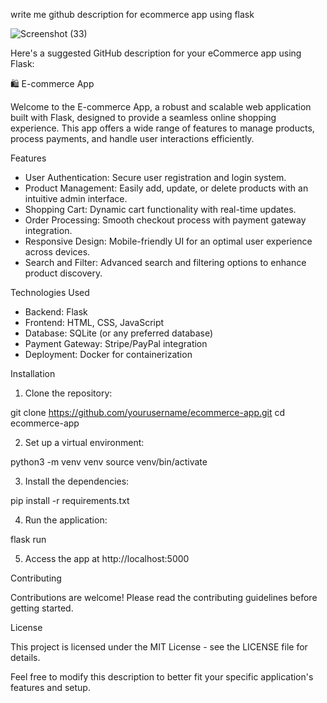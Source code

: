 write me github description for ecommerce app using flask

![Screenshot (33)](https://github.com/user-attachments/assets/ba51e25e-5ab4-405a-90b6-484bc400e899)


Here's a suggested GitHub description for your eCommerce app using Flask:


🛍️ E-commerce App

Welcome to the E-commerce App, a robust and scalable web application built with Flask, designed to provide a seamless online shopping experience. This app offers a wide range of features to manage products, process payments, and handle user interactions efficiently.

Features

- User Authentication: Secure user registration and login system.
- Product Management: Easily add, update, or delete products with an intuitive admin interface.
- Shopping Cart: Dynamic cart functionality with real-time updates.
- Order Processing: Smooth checkout process with payment gateway integration.
- Responsive Design: Mobile-friendly UI for an optimal user experience across devices.
- Search and Filter: Advanced search and filtering options to enhance product discovery.

Technologies Used

- Backend: Flask
- Frontend: HTML, CSS, JavaScript
- Database: SQLite (or any preferred database)
- Payment Gateway: Stripe/PayPal integration
- Deployment: Docker for containerization

Installation

1. Clone the repository:

git clone https://github.com/yourusername/ecommerce-app.git
cd ecommerce-app


2. Set up a virtual environment:

python3 -m venv venv
source venv/bin/activate


3. Install the dependencies:

pip install -r requirements.txt


4. Run the application:

flask run


5. Access the app at http://localhost:5000

Contributing

Contributions are welcome! Please read the contributing guidelines before getting started.

License

This project is licensed under the MIT License - see the LICENSE file for details.


Feel free to modify this description to better fit your specific application's features and setup.
